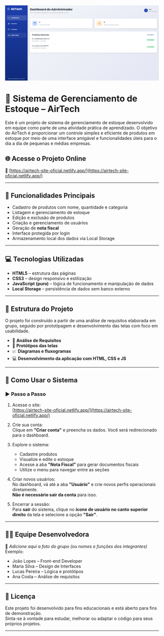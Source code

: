 ![Preview do Site](https://raw.githubusercontent.com/joaodevlopes/Airtech/refs/heads/main/capturaairtehc.PNG)

# 💼 Sistema de Gerenciamento de Estoque – AirTech

Este é um projeto de sistema de gerenciamento de estoque desenvolvido em equipe como parte de uma atividade prática de aprendizado. O objetivo do AirTech é proporcionar um controle simples e eficiente de produtos em estoque por meio de uma interface amigável e funcionalidades úteis para o dia a dia de pequenas e médias empresas.

## 🌐 Acesse o Projeto Online

🔗 [https://airtech-site-oficial.netlify.app/](https://airtech-site-oficial.netlify.app/)

---

## 📌 Funcionalidades Principais

- Cadastro de produtos com nome, quantidade e categoria
- Listagem e gerenciamento de estoque
- Edição e exclusão de produtos
- Criação e gerenciamento de usuários
- Geração de **nota fiscal**
- Interface protegida por login
- Armazenamento local dos dados via Local Storage

---

## 💻 Tecnologias Utilizadas

- **HTML5** – estrutura das páginas
- **CSS3** – design responsivo e estilização
- **JavaScript (puro)** – lógica de funcionamento e manipulação de dados
- **Local Storage** – persistência de dados sem banco externo

---

## 🧭 Estrutura do Projeto

O projeto foi construído a partir de uma análise de requisitos elaborada em grupo, seguido por prototipagem e desenvolvimento das telas com foco em usabilidade.

- 📄 **Análise de Requisitos**
- 🧪 **Protótipos das telas**
- 📈 **Diagramas e fluxogramas**
- 💻 **Desenvolvimento da aplicação com HTML, CSS e JS**

---

## 🧪 Como Usar o Sistema

### ▶️ Passo a Passo

1. Acesse o site:  
   [https://airtech-site-oficial.netlify.app/](https://airtech-site-oficial.netlify.app/)

2. Crie sua conta:  
   Clique em **"Criar conta"** e preencha os dados. Você será redirecionado para o dashboard.

3. Explore o sistema:  
   - Cadastre produtos  
   - Visualize e edite o estoque  
   - Acesse a aba **"Nota Fiscal"** para gerar documentos fiscais
   - Utilize o menu para navegar entre as seções

4. Criar novos usuários:  
   No dashboard, vá até a aba **"Usuário"** e crie novos perfis operacionais diretamente.  
   **Não é necessário sair da conta** para isso.

5. Encerrar a sessão:  
   Para **sair** do sistema, clique no **ícone de usuário no canto superior direito** da tela e selecione a opção **"Sair"**.

---

## 🧑‍💻 Equipe Desenvolvedora

📸 _Adicione aqui a foto do grupo (ou nomes e funções dos integrantes)_  
Exemplo:
- João Lopes – Front-end Developer  
- Maria Silva – Design de Interfaces  
- Lucas Pereira – Lógica e protótipos  
- Ana Costa – Análise de requisitos

---


## 📄 Licença

Este projeto foi desenvolvido para fins educacionais e está aberto para fins de demonstração.  
Sinta-se à vontade para estudar, melhorar ou adaptar o código para seus próprios projetos.

---

